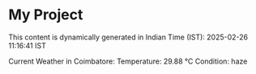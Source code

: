 # My Project

This content is dynamically generated in Indian Time (IST): 2025-02-26 11:16:41 IST


Current Weather in Coimbatore:
Temperature: 29.88 °C
Condition: haze
